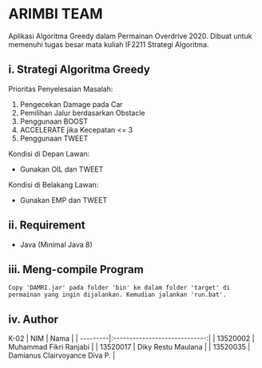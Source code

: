 # ARIMBI TEAM

Aplikasi Algoritma Greedy dalam Permainan Overdrive 2020. Dibuat untuk memenuhi tugas besar mata kuliah IF2211 Strategi Algoritma.

## i. Strategi Algoritma Greedy
Prioritas Penyelesaian Masalah:
1. Pengecekan Damage pada Car
2. Pemilihan Jalur berdasarkan Obstacle
3. Penggunaan BOOST
4. ACCELERATE jika Kecepatan <= 3
5. Penggunaan TWEET  
  
Kondisi di Depan Lawan:
- Gunakan OIL dan TWEET  

Kondisi di Belakang Lawan:
- Gunakan EMP dan TWEET



## ii. Requirement
- Java (Minimal Java 8)

## iii. Meng-compile Program  
` Copy 'DAMRI.jar' pada folder 'bin' ke dalam folder 'target' di permainan yang ingin dijalankan. Kemudian jalankan 'run.bat'. `

## iv. Author
K-02
| NIM      | Nama                          |
| ---------|:-----------------------------:|
| 13520002 | Muhammad Fikri Ranjabi        |
| 13520017 | Diky Restu Maulana            |
| 13520035 | Damianus Clairvoyance Diva P. |
